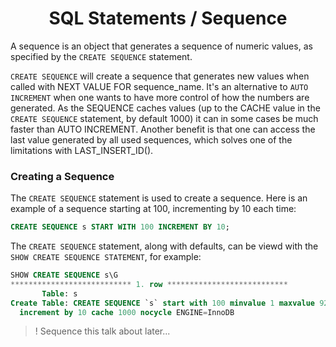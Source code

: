 <link rel="stylesheet" href="https://cdn.jsdelivr.net/npm/bootstrap-icons@1.5.0/font/bootstrap-icons.css">
<link rel="stylesheet" href="../../../source.css">

<h1 style="text-align:center">SQL Statements / Sequence </h1>

A sequence is an object that generates a sequence of numeric values, as specified by the ``CREATE SEQUENCE`` statement.

``CREATE SEQUENCE`` will create a sequence that generates new values when called with NEXT VALUE FOR sequence_name. It's an alternative to ``AUTO INCREMENT`` when one wants to have more control of how the numbers are generated. As the SEQUENCE caches values (up to the CACHE value in the ``CREATE SEQUENCE`` statement, by default 1000) it can in some cases be much faster than AUTO INCREMENT. Another benefit is that one can access the last value generated by all used sequences, which solves one of the limitations with LAST_INSERT_ID().

### Creating a Sequence
The ``CREATE SEQUENCE`` statement is used to create a sequence. Here is an example of a sequence starting at 100, incrementing by 10 each time:
```sql
CREATE SEQUENCE s START WITH 100 INCREMENT BY 10;
```

The ``CREATE SEQUENCE`` statement, along with defaults, can be viewd with the ``SHOW CREATE SEQUENCE STATEMENT``, for example:
```sql
SHOW CREATE SEQUENCE s\G
*************************** 1. row ***************************
       Table: s
Create Table: CREATE SEQUENCE `s` start with 100 minvalue 1 maxvalue 9223372036854775806 
  increment by 10 cache 1000 nocycle ENGINE=InnoDB
```



> ! Sequence this talk about later...












